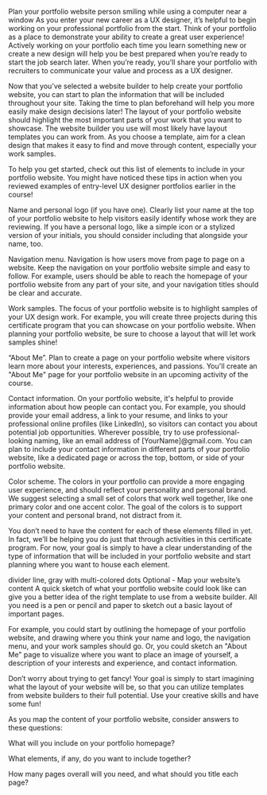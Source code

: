 Plan your portfolio website
person smiling while using a computer near a window
As you enter your new career as a UX designer, it’s helpful to begin working on your professional portfolio from the start. Think of your portfolio as a place to demonstrate your ability to create a great user experience! Actively working on your portfolio each time you learn something new or create a new design will help you be best prepared when you’re ready to start the job search later. When you’re ready, you'll share your portfolio with recruiters to communicate your value and process as a UX designer.

Now that you’ve selected a website builder to help create your portfolio website, you can start to plan the information that will be included throughout your site. Taking the time to plan beforehand will help you more easily make design decisions later! The layout of your portfolio website should highlight the most important parts of your work that you want to showcase. The website builder you use will most likely have layout templates you can work from. As you choose a template, aim for a clean design that makes it easy to find and move through content, especially your work samples. 

To help you get started, check out this list of elements to include in your portfolio website. You might have noticed these tips in action when you reviewed examples of entry-level UX designer portfolios earlier in the course!

Name and personal logo (if you have one). Clearly list your name at the top of your portfolio website to help visitors easily identify whose work they are reviewing. If you have a personal logo, like a simple icon or a stylized version of your initials, you should consider including that alongside your name, too.

Navigation menu. Navigation is how users move from page to page on a website. Keep the navigation on your portfolio website simple and easy to follow. For example, users should be able to reach the homepage of your portfolio website from any part of your site, and your navigation titles should be clear and accurate.

Work samples. The focus of your portfolio website is to highlight samples of your UX design work. For example, you will create three projects during this certificate program that you can showcase on your portfolio website. When planning your portfolio website, be sure to choose a layout that will let work samples shine!

“About Me”. Plan to create a page on your portfolio website where visitors learn more about your interests, experiences, and passions. You'll create an "About Me" page for your portfolio website in an upcoming activity of the course. 

Contact information. On your portfolio website, it's helpful to provide information about how people can contact you. For example, you should provide your email address, a link to your resume, and links to your professional online profiles (like LinkedIn), so visitors can contact you about potential job opportunities. Wherever possible, try to use professional-looking naming, like an email address of [YourName]@gmail.com. You can plan to include your contact information in different parts of your portfolio website, like a dedicated page or across the top, bottom, or side of your portfolio website.

Color scheme. The colors in your portfolio can provide a more engaging user experience, and should reflect your personality and personal brand. We suggest selecting a small set of colors that work well together, like one primary color and one accent color. The goal of the colors is to support your content and personal brand, not distract from it. 

You don’t need to have the content for each of these elements filled in yet. In fact, we’ll be helping you do just that through activities in this certificate program. For now, your goal is simply to have a clear understanding of the type of information that will be included in your portfolio website and start planning where you want to house each element. 

divider line, gray with multi-colored dots
Optional - Map your website’s content
A quick sketch of what your portfolio website could look like can give you a better idea of the right template to use from a website builder. All you need is a pen or pencil and paper to sketch out a basic layout of important pages. 

For example, you could start by outlining the homepage of your portfolio website, and drawing where you think your name and logo, the navigation menu, and your work samples should go. Or, you could sketch an "About Me" page to visualize where you want to place an image of yourself, a description of your interests and experience, and contact information.

Don’t worry about trying to get fancy! Your goal is simply to start imagining what the layout of your website will be, so that you can utilize templates from website builders to their full potential. Use your creative skills and have some fun! 

As you map the content of your portfolio website, consider answers to these questions: 

What will you include on your portfolio homepage? 

What elements, if any, do you want to include together?

How many pages overall will you need, and what should you title each page?